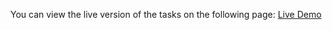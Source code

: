 You can view the live version of the tasks on the following page:
[Live Demo](https://antmuraha.github.io/goit-advancedjs-hw-01/)
